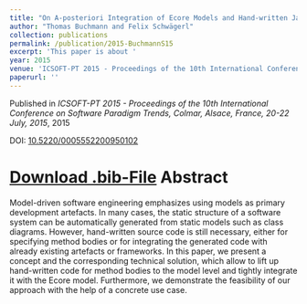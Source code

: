 ```yaml
---
title: "On A-posteriori Integration of Ecore Models and Hand-written Java Code"
author: "Thomas Buchmann and Felix Schwägerl"
collection: publications
permalink: /publication/2015-BuchmannS15
excerpt: 'This paper is about '
year: 2015
venue: 'ICSOFT-PT 2015 - Proceedings of the 10th International Conference on Software Paradigm Trends, Colmar, Alsace, France, 20-22 July, 2015'
paperurl: ''
---
```


Published in *ICSOFT-PT 2015 - Proceedings of the 10th International Conference on Software Paradigm Trends, Colmar, Alsace, France, 20-22 July, 2015*, 2015

DOI: [10.5220/0005552200950102](https://doi.org/10.5220/0005552200950102)

[Download .bib-File](http://tbuchmann.github.io/files/BuchmannS15.bib)
Abstract
=====

Model-driven software engineering emphasizes using models as primary development artefacts. In many cases, the static structure of a software system can be automatically generated from static models such as class diagrams. However, hand-written source code is still necessary, either for specifying method bodies or for integrating the generated code with already existing artefacts or frameworks. In this paper, we present a concept and the corresponding technical solution, which allow to lift up hand-written code for method bodies to the model level and tightly integrate it with the Ecore model. Furthermore, we demonstrate the feasibility of our approach with the help of a concrete use case. 